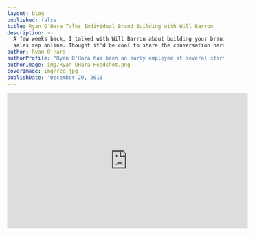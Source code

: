 ```yaml
---
layout: blog
published: false
title: Ryan O'Hara Talks Individual Brand Building with Will Barron
description: >-
  A few weeks back, I talked with Will Barron about building your brand as a
  sales rep online. Thought it'd be cool to share the conversation here.
author: Ryan O'Hara
authorProfile: "Ryan O'Hara has been an early employee at several startups helping them with marketing and prospecting tactics, including Dyn who was acquired by Oracle for $600+ million in 2016. He's had prospecting campaigns featured in Fortune, Mashable, and TheNextWeb. Ryan specializes in branding, business development, prospecting, and coaching people on how to make good digital first impressions. He also mentors two accelerators, The Iron Yard and The Alpha Loft, and hosts The Prospecting Podcast.\_"
authorImage: img/Ryan-OHara-Headshot.png
coverImage: img/red.jpg
publishDate: 'December 20, 2018'
---
```

<iframe width="560" height="315" src="https://www.youtube.com/embed/aFusxnrnmik" frameborder="0" allow="accelerometer; autoplay; encrypted-media; gyroscope; picture-in-picture" allowfullscreen></iframe>


